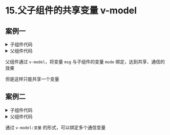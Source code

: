 # 15.父子组件的共享变量 v-model

## 案例一

<details><summary>子组件代码</summary>

```html
<div 
    class="box"
    @click="() => { mode = `change by click!`; }"
>
    {{ mode }}
</div>
```

```js
const mode = defineModel();
```

</details>

<details><summary>父组件代码</summary>

```html
<HelloWorld 
v-model="msg"
/>
```

```js
import { ref, watch } from 'vue';
import HelloWorld from '../components/HelloWorld.vue';

const msg = ref("hello world");
watch(
msg,  
(msg) => {
  console.log(msg);
});
```

</details>

父组件通过 `v-model`，将变量 `msg` 与子组件的变量 `mode` 绑定，达到共享、通信的效果

但是这样只能共享一个变量

## 案例二

<details><summary>子组件代码</summary>

```html
<div 
    class="box"
>
    <p>{{ title }}</p>
    <p>{{ author }}</p>
    <p>{{ content }}</p>
</div>
```

```js
const title = defineModel('title');
const author = defineModel('author');
const content = defineModel('content');
```

</details>

<details><summary>父组件代码</summary>

```html
<HelloWorld 
v-model:title = "title"
v-model:author = "author"
v-model:content = "content"
/>
```

```js
import { ref, watch } from 'vue';
import HelloWorld from '../components/HelloWorld.vue';

const title = ref("Hello World");
const author = ref("lrq");
const content = ref("welcome the computer world!");
```

</details>

通过 `v-model:变量` 的形式，可以绑定多个通信变量